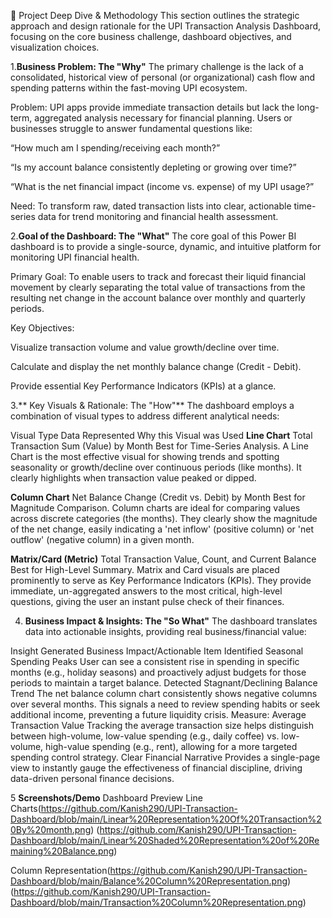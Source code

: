 🔎 Project Deep Dive & Methodology
This section outlines the strategic approach and design rationale for the UPI Transaction Analysis Dashboard, focusing on the core business challenge, dashboard objectives, and visualization choices.

1.**Business Problem: The "Why"**
The primary challenge is the lack of a consolidated, historical view of personal (or organizational) cash flow and spending patterns within the fast-moving UPI ecosystem.

Problem: UPI apps provide immediate transaction details but lack the long-term, aggregated analysis necessary for financial planning. Users or businesses struggle to answer fundamental questions like:

“How much am I spending/receiving each month?”

“Is my account balance consistently depleting or growing over time?”

“What is the net financial impact (income vs. expense) of my UPI usage?”

Need: To transform raw, dated transaction lists into clear, actionable time-series data for trend monitoring and financial health assessment.

2.**Goal of the Dashboard: The "What"**
The core goal of this Power BI dashboard is to provide a single-source, dynamic, and intuitive platform for monitoring UPI financial health.

Primary Goal: To enable users to track and forecast their liquid financial movement by clearly separating the total value of transactions from the resulting net change in the account balance over monthly and quarterly periods.

Key Objectives:

Visualize transaction volume and value growth/decline over time.

Calculate and display the net monthly balance change (Credit - Debit).

Provide essential Key Performance Indicators (KPIs) at a glance.

3.** Key Visuals & Rationale: The "How"**
The dashboard employs a combination of visual types to address different analytical needs:

Visual Type	Data Represented	Why this Visual was Used
**Line Chart**	Total Transaction Sum (Value) by Month	Best for Time-Series Analysis. A Line Chart is the most effective visual for showing trends and spotting seasonality or growth/decline over continuous periods (like months). It clearly highlights when transaction value peaked or dipped.

**Column Chart**	Net Balance Change (Credit vs. Debit) by Month	Best for Magnitude Comparison. Column charts are ideal for comparing values across discrete categories (the months). They clearly show the magnitude of the net change, easily indicating a 'net inflow' (positive column) or 'net outflow' (negative column) in a given month.

**Matrix/Card (Metric)**	Total Transaction Value, Count, and Current Balance	Best for High-Level Summary. Matrix and Card visuals are placed prominently to serve as Key Performance Indicators (KPIs). They provide immediate, un-aggregated answers to the most critical, high-level questions, giving the user an instant pulse check of their finances.

4. **Business Impact & Insights: The "So What"**
The dashboard translates data into actionable insights, providing real business/financial value:

Insight Generated	Business Impact/Actionable Item
Identified Seasonal Spending Peaks	User can see a consistent rise in spending in specific months (e.g., holiday seasons) and proactively adjust budgets for those periods to maintain a target balance.
Detected Stagnant/Declining Balance Trend	The net balance column chart consistently shows negative columns over several months. This signals a need to review spending habits or seek additional income, preventing a future liquidity crisis.
Measure: Average Transaction Value	Tracking the average transaction size helps distinguish between high-volume, low-value spending (e.g., daily coffee) vs. low-volume, high-value spending (e.g., rent), allowing for a more targeted spending control strategy.
Clear Financial Narrative	Provides a single-page view to instantly gauge the effectiveness of financial discipline, driving data-driven personal finance decisions.

5 **Screenshots/Demo**
Dashboard Preview 
Line Charts(https://github.com/Kanish290/UPI-Transaction-Dashboard/blob/main/Linear%20Representation%20Of%20Transaction%20By%20month.png)
(https://github.com/Kanish290/UPI-Transaction-Dashboard/blob/main/Linear%20Shaded%20Representation%20of%20Remaining%20Balance.png)

Column Representation(https://github.com/Kanish290/UPI-Transaction-Dashboard/blob/main/Balance%20Column%20Representation.png)
(https://github.com/Kanish290/UPI-Transaction-Dashboard/blob/main/Transaction%20Column%20Representation.png)

